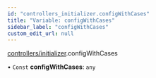 ```yaml
---
id: "controllers_initializer.configWithCases"
title: "Variable: configWithCases"
sidebar_label: "configWithCases"
custom_edit_url: null
---
```


[controllers/initializer](/api/modules/controllers_initializer.md).configWithCases

• `Const` **configWithCases**: `any`
